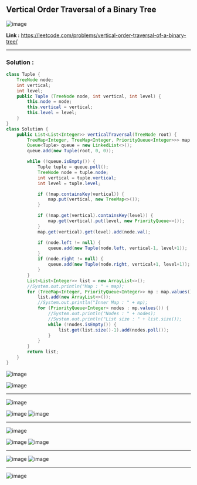 ## Vertical Order Traversal of a Binary Tree

![image](https://github.com/alkabharti/Trees/assets/23376002/bc297817-7810-4b43-9f83-21a3dd9f24fc)


**Link :** https://leetcode.com/problems/vertical-order-traversal-of-a-binary-tree/

---------------------------------------------------------------------------------------------------------------------------------------------------------------------------------


### Solution : 


```java
class Tuple {
    TreeNode node;
    int vertical;
    int level;
    public Tuple (TreeNode node, int vertical, int level) {
        this.node = node;
        this.vertical = vertical;
        this.level = level;
    }
}
class Solution {
    public List<List<Integer>> verticalTraversal(TreeNode root) {
        TreeMap<Integer, TreeMap<Integer, PriorityQueue<Integer>>> map = new TreeMap<>();
        Queue<Tuple> queue = new LinkedList<>();
        queue.add(new Tuple(root, 0, 0));

        while (!queue.isEmpty()) {
            Tuple tuple = queue.poll();
            TreeNode node = tuple.node;
            int vertical = tuple.vertical;
            int level = tuple.level;

            if (!map.containsKey(vertical)) {
                map.put(vertical, new TreeMap<>());
            }

            if (!map.get(vertical).containsKey(level)) {
                map.get(vertical).put(level, new PriorityQueue<>());
            }
            map.get(vertical).get(level).add(node.val);

            if (node.left != null) {
                queue.add(new Tuple(node.left, vertical-1, level+1));
            }
            if (node.right != null) {
                queue.add(new Tuple(node.right, vertical+1, level+1));
            }
        }
        List<List<Integer>> list = new ArrayList<>();
        //System.out.println("Map : " + map);
        for (TreeMap<Integer, PriorityQueue<Integer>> mp : map.values()) {
            list.add(new ArrayList<>());
            //System.out.println("Inner Map : " + mp);
            for (PriorityQueue<Integer> nodes : mp.values()) {
                //System.out.println("Nodes : " + nodes);
                //System.out.println("List size : " + list.size());
                while (!nodes.isEmpty()) {
                    list.get(list.size()-1).add(nodes.poll());
                }
            }
        }
        return list;
    }
}

```

![image](https://github.com/alkabharti/Trees/assets/23376002/19b1a561-14ae-472a-bc16-795688dc717d)

![image](https://github.com/alkabharti/Trees/assets/23376002/4da8f64a-f7b0-43db-86b6-a4dacf6cc9b9)

---------------------------------------------------------------------------------------------------------------------------------------------------------------------------------


![image](https://github.com/alkabharti/Trees/assets/23376002/656e3654-b038-4dd6-bc37-ee9d6499fa23)

![image](https://github.com/alkabharti/Trees/assets/23376002/db678a21-7ef0-4429-b3d7-ebc5fc851243)
![image](https://github.com/alkabharti/Trees/assets/23376002/e421ad0f-1917-42dc-866c-7a8561ad0747)

---------------------------------------------------------------------------------------------------------------------------------------------------------------------------------


![image](https://github.com/alkabharti/Trees/assets/23376002/195e7c10-8145-4c27-bee6-6dfbc6954e82)

![image](https://github.com/alkabharti/Trees/assets/23376002/38342a92-952f-4a88-8c2c-ffab6ed3c9da)
![image](https://github.com/alkabharti/Trees/assets/23376002/10ddfe3a-1aa9-4e45-936a-a6861d7d8c4f)

---------------------------------------------------------------------------------------------------------------------------------------------------------------------------------

![image](https://github.com/alkabharti/Trees/assets/23376002/167757f1-4c6a-4847-ba8d-a550756a082a)
![image](https://github.com/alkabharti/Trees/assets/23376002/ffc61b90-4680-4bec-97eb-97f08cd1e5d0)

---------------------------------------------------------------------------------------------------------------------------------------------------------------------------------

![image](https://github.com/alkabharti/Trees/assets/23376002/c7368175-577f-415e-bc5c-68f5fe97b9af)


